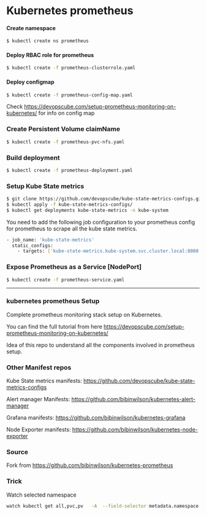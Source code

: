 # Kubernetes prometheus

#### Create namespace ###
```sh
$ kubectl create ns prometheus
```

#### Deploy RBAC role for prometheus
```sh
$ kubectl create -f prometheus-clusterrole.yaml
```

#### Deploy configmap
```sh
$ kubectl create -f prometheus-config-map.yaml
```
Check https://devopscube.com/setup-prometheus-monitoring-on-kubernetes/ for info on config map   

### Create Persistent Volume claimName
```sh
$ kubectl create -f prometheus-pvc-nfs.yaml
```

### Build deployment
```sh
$ kubectl create -f prometheus-deployment.yaml
```

### Setup Kube State metrics
```sh
$ git clone https://github.com/devopscube/kube-state-metrics-configs.git
$ kubectl apply -f kube-state-metrics-configs/
$ kubectl get deployments kube-state-metrics -n kube-system
```
You need to add the following job configuration to your prometheus config for prometheus to scrape all the kube state metrics.
```sh
- job_name: 'kube-state-metrics'
  static_configs:
    - targets: ['kube-state-metrics.kube-system.svc.cluster.local:8080']
```

### Expose Prometheus as a Service [NodePort]
```sh
$ kubectl create -f prometheus-service.yaml
```

****************************************************************************************
### kubernetes prometheus Setup

Complete prometheus monitoring stack setup on Kubernetes.

You can find the full tutorial from here https://devopscube.com/setup-prometheus-monitoring-on-kubernetes/

Idea of this repo to understand all the components involved in prometheus setup.

### Other Manifest repos

Kube State metrics manifests: https://github.com/devopscube/kube-state-metrics-configs

Alert manager Manifests: https://github.com/bibinwilson/kubernetes-alert-manager

Grafana manifests: https://github.com/bibinwilson/kubernetes-grafana

Node Exporter manifests: https://github.com/bibinwilson/kubernetes-node-exporter

### Source

Fork from https://github.com/bibinwilson/kubernetes-prometheus

### Trick
Watch selected namespace
```sh
watch kubectl get all,pvc,pv   -A  --field-selector metadata.namespace!=kube-system,metadata.namespace!=kubernetes-dashboard
```
